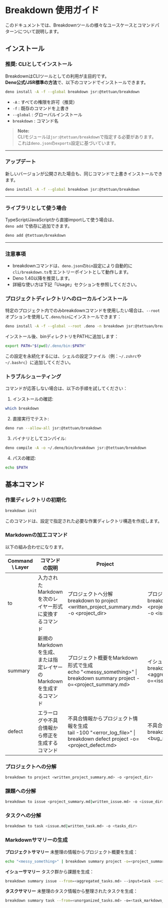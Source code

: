 # Breakdown 使用ガイド

このドキュメントでは、Breakdownツールの様々なユースケースとコマンドパターンについて説明します。

## インストール

### 推奨: CLIとしてインストール

BreakdownはCLIツールとしての利用が主目的です。  
**Deno公式/JSR標準の方法**で、以下のコマンドでインストールできます。

```bash
deno install -A -f --global breakdown jsr:@tettuan/breakdown
```
- `-A` : すべての権限を許可（推奨）
- `-f` : 既存のコマンドを上書き
- `--global` : グローバルインストール
- `breakdown` : コマンド名

> **Note:**  
> CLIモジュールは`jsr:@tettuan/breakdown`で指定する必要があります。  
> これは`deno.json`の`exports`設定に基づいています。

---

### アップデート

新しいバージョンが公開された場合も、同じコマンドで上書きインストールできます。

```bash
deno install -A -f --global breakdown jsr:@tettuan/breakdown
```

---

### ライブラリとして使う場合

TypeScript/JavaScriptから直接importして使う場合は、  
`deno add` で依存に追加できます。

```bash
deno add @tettuan/breakdown
```

---

### 注意事項

- breakdownコマンドは、`deno.json`の`bin`設定により自動的に`cli/breakdown.ts`をエントリーポイントとして動作します。
- Deno 1.40以降を推奨します。
- 詳細な使い方は下記「Usage」セクションを参照してください。

### プロジェクトディレクトリへのローカルインストール

特定のプロジェクト内でのみbreakdownコマンドを使用したい場合は、`--root`オプションを使用して`.deno/bin`にインストールできます：

```bash
deno install -A -f --global --root .deno -n breakdown jsr:@tettuan/breakdown
```

インストール後、binディレクトリをPATHに追加します：

```bash
export PATH="$(pwd)/.deno/bin:$PATH"
```

この設定を永続化するには、シェルの設定ファイル（例：`~/.zshrc`や`~/.bashrc`）に追加してください。

### トラブルシューティング

コマンドが応答しない場合は、以下の手順を試してください：

1. インストールの確認:
```bash
which breakdown
```

2. 直接実行でテスト:
```bash
deno run --allow-all jsr:@tettuan/breakdown
```

3. バイナリとしてコンパイル:
```bash
deno compile -A -o ~/.deno/bin/breakdown jsr:@tettuan/breakdown
```

4. パスの確認:
```bash
echo $PATH
```

## 基本コマンド

### 作業ディレクトリの初期化

```bash
breakdown init
```

このコマンドは、設定で指定された必要な作業ディレクトリ構造を作成します。

### Markdownの加工コマンド

以下の組み合わせになります。

| Command \ Layer | コマンドの説明                                                       | Project                                                                                                                 | Issue                                                                                                                         | Task                                                                                                          |
| --------------- | -------------------------------------------------------------------- | ----------------------------------------------------------------------------------------------------------------------- | ----------------------------------------------------------------------------------------------------------------------------- | ------------------------------------------------------------------------------------------------------------- |
| to              | 入力されたMarkdownを次のレイヤー形式に変換するコマンド               | プロジェクトへ分解<br>breakdown to project <written_project_summary.md> -o <project_dir>                                | プロジェクトから課題へ分解<br>breakdown to issue <project_summary.md\|written_issue.md> -o <issue_dir>                        | 課題からタスクへ分解<br>breakdown to task <issue.md\|written_task.md> -o <tasks_dir>                          |
| summary         | 新規のMarkdownを生成、または指定レイヤーのMarkdownを生成するコマンド | プロジェクト概要をMarkdown形式で生成<br>echo "<messy_something>" \| breakdown summary project -o=<project_summary.md>   | イシュー概要をMarkdown形式で生成<br>breakdown summary issue --from=<aggregated_tasks.md> --input=task -o=<issue_markdown_dir> | タスク概要をMarkdown形式で生成<br>breakdown summary task --from=<unorganized_tasks.md> -o=<task_markdown_dir> |
| defect          | エラーログや不具合情報から修正を生成するコマンド                     | 不具合情報からプロジェクト情報を生成<br>tail -100 "<error_log_file>" \| breakdown defect project -o=<project_defect.md> | 不具合情報から課題を生成<br>breakdown defect issue --from=<bug_report.md> -o=<issue_defect_dir>                               | 不具合情報からタスクを生成<br>breakdown defect task --from=<improvement_request.md> -o=<task_defect_dir>      |

### プロジェクトへの分解

```bash
breakdown to project <written_project_summary.md> -o <project_dir>
```

### 課題への分解

```bash
breakdown to issue <project_summary.md|written_issue.md> -o <issue_dir>
```

### タスクへの分解

```bash
breakdown to task <issue.md|written_task.md> -o <tasks_dir>
```

### Markdownサマリーの生成

**プロジェクトサマリー** 未整理の情報からプロジェクト概要を生成：

```bash
echo "<messy_something>" | breakdown summary project -o=<project_summary.md>
```

**イシューサマリー** タスク群から課題を生成：

```bash
breakdown summary issue --from=<aggregated_tasks.md> --input=task -o=<issue_markdown_dir>
```

**タスクサマリー** 未整理のタスク情報から整理されたタスクを生成：

```bash
breakdown summary task --from=<unorganized_tasks.md> -o=<task_markdown_dir>
```
